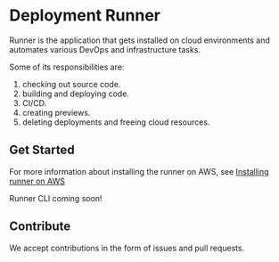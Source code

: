 
# Deployment Runner

Runner is the application that gets installed on cloud environments and automates various DevOps and infrastructure tasks.

Some of its responsibilities are:
1. checking out source code.
2. building and deploying code.
3. CI/CD.
4. creating previews. 
5. deleting deployments and freeing cloud resources.

## Get Started

For more information about installing the runner on AWS, see [Installing runner on AWS](https://deployment.io/docs/runner-installation/aws-setup/)

Runner CLI coming soon!

## Contribute

We accept contributions in the form of issues and pull requests.